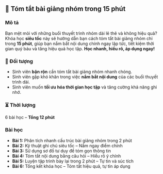## 📌 Tóm tắt bài giảng nhóm trong 15 phút  

### Mô tả  
Bạn mệt mỏi với những buổi thuyết trình nhóm dài lê thê và không hiệu quả? Khóa học **siêu tốc** này sẽ hướng dẫn bạn cách tóm tắt bài giảng nhóm chỉ trong **15 phút**, giúp bạn nắm bắt nội dung chính ngay lập tức, tiết kiệm thời gian quý báu và tăng hiệu quả học tập. **Học nhanh, hiểu rõ, áp dụng ngay!**

### 🎯 Đối tượng  
- Sinh viên **bận rộn** cần tóm tắt bài giảng nhóm nhanh chóng.  
- Sinh viên gặp khó khăn trong việc **nắm bắt nội dung** của các buổi thuyết trình dài.  
- Sinh viên muốn **tối ưu hóa thời gian học tập** và tăng cường khả năng ghi nhớ.  

### ⏳ Thời lượng  
6 bài học – **Tổng 12 phút**  

### Bài học  
- **Bài 1:** Phân tích nhanh cấu trúc bài giảng nhóm trong 2 phút  
- **Bài 2:** Kỹ thuật ghi chú siêu tốc – Nắm ngay điểm chính  
- **Bài 3:** Sử dụng sơ đồ tư duy để tóm gọn thông tin  
- **Bài 4:** Tóm tắt nội dung bằng câu hỏi – Hiểu rõ ý chính  
- **Bài 5:** Luyện tập trình bày lại trong 2 phút – Tự tin và súc tích  
- **Bài 6:** Tổng kết khóa học – Tóm tắt hiệu quả, tự tin áp dụng